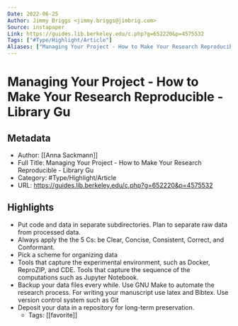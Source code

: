 ```yaml
---
Date: 2022-06-25
Author: Jimmy Briggs <jimmy.briggs@jimbrig.com>
Source: instapaper
Link: https://guides.lib.berkeley.edu/c.php?g=652220&p=4575532
Tags: ["#Type/Highlight/Article"]
Aliases: ["Managing Your Project - How to Make Your Research Reproducible - Library Gu", "Managing Your Project - How to Make Your Research Reproducible - Library Gu"]
---
```

# Managing Your Project - How to Make Your Research Reproducible - Library Gu

## Metadata
- Author: [[Anna Sackmann]]
- Full Title: Managing Your Project - How to Make Your Research Reproducible - Library Gu
- Category: #Type/Highlight/Article
- URL: https://guides.lib.berkeley.edu/c.php?g=652220&p=4575532

## Highlights
- Put code and data in separate subdirectories.
  Plan to separate raw data from processed data.
- Always apply the the 5 Cs: be Clear, Concise, Consistent, Correct, and Conformant.
- Pick a scheme for organizing data
- Tools that capture the experimental environment, such as Docker, ReproZIP, and CDE.
  Tools that capture the sequence of the computations such as Jupyter Notebook.
- Backup your data files every while.
  Use GNU Make to automate the research process.
  For writing your manuscript use latex and Bibtex.
  Use version control system such as Git
- Deposit your data in a repository for long-term preservation.
    - Tags: [[favorite]] 
